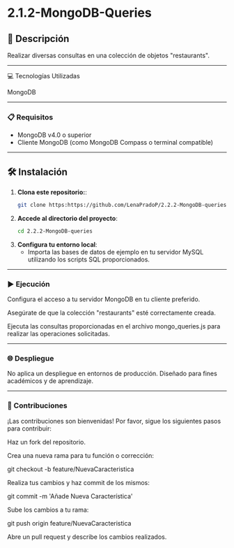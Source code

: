 # 2.1.2-MongoDB-Queries

## 📄 Descripción  
Realizar diversas consultas en una colección de objetos "restaurants".

---

💻 Tecnologías Utilizadas

MongoDB

---

### 📋 Requisitos

- MongoDB v4.0 o superior
- Cliente MongoDB (como MongoDB Compass o terminal compatible)

---

## 🛠️ Instalación  

1. **Clona este repositorio:**:  
   ```bash
   git clone https:https://github.com/LenaPradoP/2.2.2-MongoDB-queries
   ```  
2. **Accede al directorio del proyecto**:  
   ```bash
   cd 2.2.2-MongoDB-queries
   ```  
3. **Configura tu entorno local**:  
   - Importa las bases de datos de ejemplo en tu servidor MySQL utilizando los scripts SQL proporcionados.

---

### ▶️ Ejecución

Configura el acceso a tu servidor MongoDB en tu cliente preferido.

Asegúrate de que la colección "restaurants" esté correctamente creada.

Ejecuta las consultas proporcionadas en el archivo mongo_queries.js para realizar las operaciones solicitadas.

---

### 🌐 Despliegue

No aplica un despliegue en entornos de producción. Diseñado para fines académicos y de aprendizaje.

---

### 🤝 Contribuciones

¡Las contribuciones son bienvenidas! Por favor, sigue los siguientes pasos para contribuir:

Haz un fork del repositorio.

Crea una nueva rama para tu función o corrección:

git checkout -b feature/NuevaCaracteristica

Realiza tus cambios y haz commit de los mismos:

git commit -m 'Añade Nueva Característica'

Sube los cambios a tu rama:

git push origin feature/NuevaCaracteristica

Abre un pull request y describe los cambios realizados.
